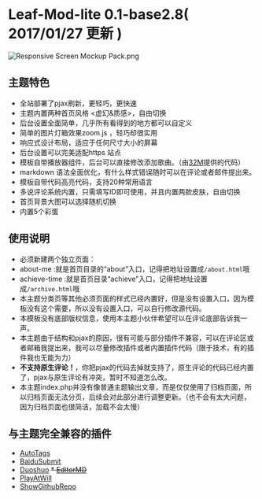 # Leaf-Mod-lite 0.1-base2.8( 2017/01/27 更新 )

![Responsive Screen Mockup Pack.png](http://mooow.pw/usr/themes/Leaf/screenshot.png)


## 主题特色
* 全站部署了pjax刷新，更轻巧，更快速
* 主题内置两种首页风格 <虚幻&质感>，自由切换
* 后台设置全面简单，几乎所有看得到的地方都可以自定义
* 简单的图片灯箱效果zoom.js ，轻巧却很实用
* 响应式设计布局，适应于任何尺寸大小的屏幕
* 后台设置可以完美适配https 站点
* 模板自带播放器组件，后台可以直接修改添加歌曲。（由[32M](https://32mb.space/)提供的代码）
* markdown 语法全面优化，有什么样式错误随时可以在评论或者邮件提出来。
* 模板自带代码高亮代码，支持20种常用语言
* 多说评论系统内置，只需填写ID即可使用，并且内置两款皮肤，自由切换
* 首页背景大图可以选择随机切换
* 内置5个彩蛋


## 使用说明
* 必须新建两个独立页面：
 * about-me :就是首页目录的“about”入口，记得把地址设置成`/about.html`哦
 * achieve-time :就是首页目录“achieve”入口，记得把地址设置成`/archive.html`哦
* 本主题分类页等其他必须页面的样式已经内置好，但是没有设置入口，因为模板没有这个需要，所以没有设置入口，可以自行修改源代码。
* 本模板没有底部版权信息，使用本主题小伙伴希望可以在评论底部告诉我一声。
* 本主题由于结构和pjax的原因，很有可能与部分插件不兼容，可以在评论区或者邮箱我提出来，我可以尽量修改插件或者内置插件代码（限于技术，有的插件我也无能为力）
* **不支持原生评论！**，你把pjax的代码去掉就支持了，原生评论的代码已经内置了，pjax与原生评论有冲突，暂时不知道怎么改。
* 本主题index.php并没有像普通主题输出文章，而是仅仅使用了归档页面，所以归档页面无法分页，后续会对此部分进行调整更新。（也不会有太大问题，因为归档页面也很简洁，加载不会太慢）

## 与主题完全兼容的插件
* [AutoTags](https://dt27.org/php/autotags-for-typecho/)
* [BaiduSubmit](https://blog.phpgao.com/typecho_plugin_baidusubmit.html)
* [Duoshuo](http://www.ysido.com/duoshuo.html)
~~* [EditorMD](https://dt27.org/php/editormd-for-typecho/)~~
* [PlayAtWill](https://typecodes.com/web/typechomp3player.html)
* [ShowGithubRepo](http://techair.cc/88.html)
